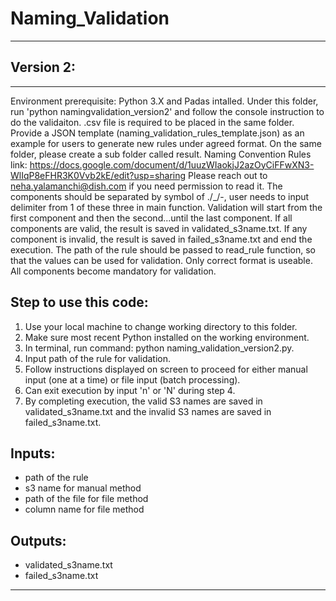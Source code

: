 # Naming_Validation
___


## Version 2:
___
Environment prerequisite: Python 3.X and Padas intalled. Under this folder, run 'python namingvalidation_version2' and follow the console instruction to do the validaiton. .csv file is required to be placed in the same folder. 
Provide a JSON template (naming_validation_rules_template.json) as an example for users to generate new rules under agreed format. On the same folder, please create a sub folder called result.
Naming Convention Rules link: https://docs.google.com/document/d/1uuzWIaokjJ2azOyCiFFwXN3-WlIqP8eFHR3K0Vvb2kE/edit?usp=sharing
Please reach out to neha.yalamanchi@dish.com if you need permission to read it.
The components should be separated by symbol of ./_/-, user needs to input delimiter from 1 of these three in main function. Validation will start from the first component and then the second...until the last component. If all components are valid, the result is saved in validated_s3name.txt. If any component is invalid, the result is saved in failed_s3name.txt and end the execution.
The path of the rule should be passed to read_rule function, so that the values can be used for validation.
Only correct format is useable.
All components become mandatory for validation.

## Step to use this code:
1. Use your local machine to change working directory to this folder.
2. Make sure most recent Python installed on the working environment.
3. In terminal, run command: python naming_validation_version2.py.
4. Input path of the rule for validation.
5. Follow instructions displayed on screen to proceed for either manual input (one at a time) or file input (batch processing).
6. Can exit execution by input 'n' or 'N' during step 4.
7. By completing execution, the valid S3 names are saved in validated_s3name.txt and the invalid S3 names are saved in failed_s3name.txt.

## Inputs:
- path of the rule
- s3 name for manual method
- path of the file for file method
- column name for file method

## Outputs:
- validated_s3name.txt
- failed_s3name.txt

___